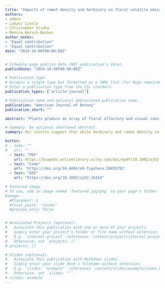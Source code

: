 ```yaml
---
title: "Impacts of ramet density and herbivory on floral volatile emissions and seed production in Solidago altissima"
authors:
- admin
- Lukasz Ciesla
- Christopher Stieha
- Monica Kersch-Becker
author_notes:
- "Equal contribution"
- "Equal contribution"
date: "2024-10-08T00:00:00Z"


# Schedule page publish date (NOT publication's date).
publishDate: "2024-10-08T00:00:00Z"

# Publication type.
# Accepts a single type but formatted as a YAML list (for Hugo requirements).
# Enter a publication type from the CSL standard.
publication_types: ["article-journal"]

# Publication name and optional abbreviated publication name.
publication: "American Journal of Botany"
publication_short: ""

abstract: "Plants produce an array of floral olfactory and visual cues to attract pollinators, including volatile organic compounds (VOC), which mediate plant–pollinator interactions and may be influenced by herbivory and neighboring plants. Consequently, these factors may affect plant fitness by disrupting pollination. However, most evidence comes from controlled experiments, limiting our understanding of how VOCs function in natural populations. This study investigated how herbivory and conspecific ramet density influence floral VOC profile, pollination, and seed production in a naturally occurring population of Solidago altissima. We recorded leaf herbivory and ramet density surrounding one focal ramet in 1-m2 plots. We collected VOCs from the floral headspace and measured ovary fertilization as a proxy for pollination success and the number of seeds produced by the focal ramet. Our findings revealed interactive effects between ramet density and herbivory on floral VOC emission, richness, and diversity. Specifically, at lower ramet densities, herbivory did not affect floral volatile emissions. However, in highly dense stands, herbivory suppressed floral volatile emissions. Despite these changes, floral volatiles did not affect pollination and the number of seeds in S. altissima. Our field-based findings underscore the importance of understanding the complex responses of floral VOCs to environmental stressors and their contributions to plant reproduction within natural communities. Our results suggest that while herbivory and ramet density influence floral scent, these changes do not affect reproduction in our study. Ultimately, generalist-pollinated plants like S. altissima might not rely heavily on chemical signaling during pollination."

# Summary. An optional shortened abstract.
summary: Our results suggest that while herbivory and ramet density influence floral scent, these changes do not affect reproduction in our study. Ultimately, generalist-pollinated plants like S. altissima might not rely heavily on chemical signaling during pollination.

button:
# - name: ""
#   url: ""
  - text: "PDF"
    url: https://bsapubs.onlinelibrary.wiley.com/doi/epdf/10.1002/ajb2.16414
  - text: "Code"
    url: 'https://doi.org/10.6084/m9.figshare.26035792'
  - text: "DOI"
    url: "https://doi.org/10.1002/ajb2.16414"

# Featured image
# To use, add an image named `featured.jpg/png` to your page's folder.
#image:
  #Placement: 1
  #focal_point: 'center'
  #preview_only: false


# Associated Projects (optional).
#   Associate this publication with one or more of your projects.
#   Simply enter your project's folder or file name without extension.
#   E.g. `internal-project` references `content/project/internal-project/index.md`.
#   Otherwise, set `projects: []`.
# projects: []

# Slides (optional).
#   Associate this publication with Markdown slides.
#   Simply enter your slide deck's filename without extension.
#   E.g. `slides: "example"` references `content/slides/example/index.md`.
#   Otherwise, set `slides: ""`.
# slides: example
---
```

